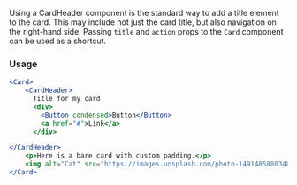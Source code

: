Using a CardHeader component is the standard way to add a title element to the card. This may include not just the card title, but also navigation on the right-hand side.
Passing `title` and `action` props to the `Card` component can be used as a shortcut.

### Usage

```jsx
<Card>
    <CardHeader>
      Title for my card
      <div>
        <Button condensed>Button</Button>
        <a href="#">Link</a>
      </div>

</CardHeader>
    <p>Here is a bare card with custom padding.</p>
    <img alt="Cat" src="https://images.unsplash.com/photo-1491485880348-85d48a9e5312?w=500" />
</Card>
```
